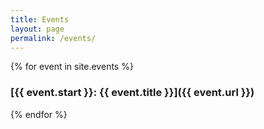 ```yaml
---
title: Events
layout: page
permalink: /events/
---
```

{% for event in site.events %}
### [{{ event.start }}: {{ event.title }}]({{ event.url }})
{% endfor %}